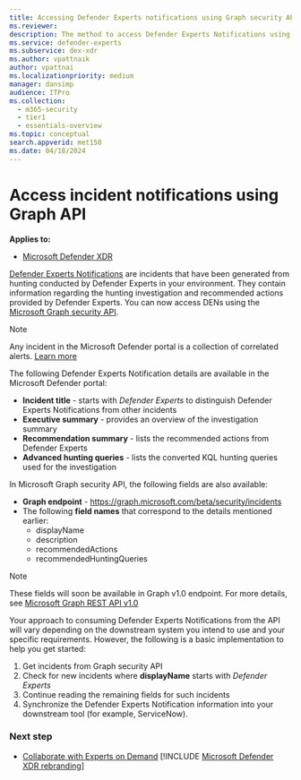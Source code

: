 ```yaml
---
title: Accessing Defender Experts notifications using Graph security API
ms.reviewer:
description: The method to access Defender Experts Notifications using Graph security API
ms.service: defender-experts
ms.subservice: dex-xdr
ms.author: vpattnaik
author: vpattnai
ms.localizationpriority: medium
manager: dansimp
audience: ITPro
ms.collection:
  - m365-security
  - tier1
  - essentials-overview
ms.topic: conceptual
search.appverid: met150
ms.date: 04/18/2024
---
```


# Access incident notifications using Graph API

**Applies to:**

- [Microsoft Defender XDR](https://go.microsoft.com/fwlink/?linkid=2118804)

[Defender Experts Notifications](onboarding-defender-experts-for-hunting.md#receive-defender-experts-notifications) are incidents that have been generated from hunting conducted by Defender Experts in your environment. They contain information regarding the hunting investigation and recommended actions provided by Defender Experts. You can now access DENs using the [Microsoft Graph security API](/graph/api/resources/security-api-overview).

> [!NOTE]
> Any incident in the Microsoft Defender portal is a collection of correlated alerts. [Learn more](/graph/api/resources/security-incident)

The following Defender Experts Notification details are available in the Microsoft Defender portal:

- **Incident title** - starts with _Defender Experts_ to distinguish Defender Experts Notifications from other incidents
- **Executive summary** - provides an overview of the investigation summary
- **Recommendation summary** - lists the recommended actions from Defender Experts
- **Advanced hunting queries** - lists the converted KQL hunting queries used for the investigation

In Microsoft Graph security API, the following fields are also available:

- **Graph endpoint** -  <https://graph.microsoft.com/beta/security/incidents>
- The following **field names** that correspond to the details mentioned earlier:
  - displayName
  - description
  - recommendedActions
  - recommendedHuntingQueries

> [!NOTE]
> These fields will soon be available in Graph v1.0 endpoint. For more details, see [Microsoft Graph REST API v1.0](/graph/api/resources/security-incident)

Your approach to consuming Defender Experts Notifications from the API will vary depending on the downstream system you intend to use and your specific requirements. However, the following is a basic implementation to help you get started:

1. Get incidents from Graph security API
2. Check for new incidents where **displayName** starts with _Defender Experts_
3. Continue reading the remaining fields for such incidents
4. Synchronize the Defender Experts Notification information into your downstream tool (for example, ServiceNow).

### Next step

- [Collaborate with Experts on Demand](experts-on-demand.md)
[!INCLUDE [Microsoft Defender XDR rebranding](../includes/defender-m3d-techcommunity.md)]
